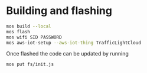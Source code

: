 Building and flashing
=====================

```bash
mos build --local
mos flash
mos wifi SID PASSWORD
mos aws-iot-setup --aws-iot-thing TrafficLightCloud
```

Once flashed the code can be updated by running
```bash
mos put fs/init.js
```
